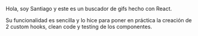Hola, soy Santiago y este es un buscador de gifs hecho con React.

Su funcionalidad es sencilla y lo hice para poner en práctica la creación de 2 custom hooks, clean code y testing de los componentes.
